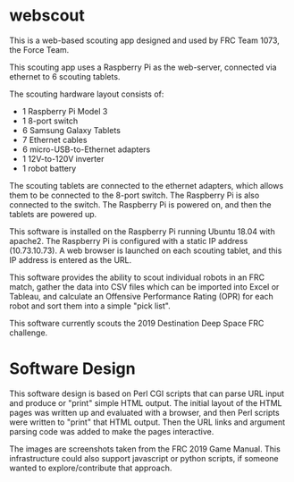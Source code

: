 # webscout

This is a web-based scouting app designed and used by FRC Team 1073, the Force Team.

This scouting app uses a Raspberry Pi as the web-server, connected via ethernet to 6 scouting tablets.

The scouting hardware layout consists of:

- 1 Raspberry Pi Model 3
- 1 8-port switch
- 6 Samsung Galaxy Tablets
- 7 Ethernet cables
- 6 micro-USB-to-Ethernet adapters
- 1 12V-to-120V inverter
- 1 robot battery

The scouting tablets are connected to the ethernet adapters, which allows them to be connected to the 8-port switch. The Raspberry Pi is also connected to the switch. The Raspberry Pi is powered on, and then the tablets are powered up.

This software is installed on the Raspberry Pi running Ubuntu 18.04 with apache2. The Raspberry Pi is configured with a static IP address (10.73.10.73). A web browser is launched on each scouting tablet, and this IP address is entered as the URL.

This software provides the ability to scout individual robots in an FRC match, gather the data into CSV files which can be imported into Excel or Tableau, and calculate an Offensive Performance Rating (OPR) for each robot and sort them into a simple "pick list".

This software currently scouts the 2019 Destination Deep Space FRC challenge.


# Software Design

This software design is based on Perl CGI scripts that can parse URL input and produce or "print" simple HTML output. The initial layout of the HTML pages was written up and evaluated with a browser, and then Perl scripts were written to "print" that HTML output. Then the URL links and argument parsing code was added to make the pages interactive.

The images are screenshots taken from the FRC 2019 Game Manual. This infrastructure could also support javascript or python scripts, if someone wanted to explore/contribute that approach.
